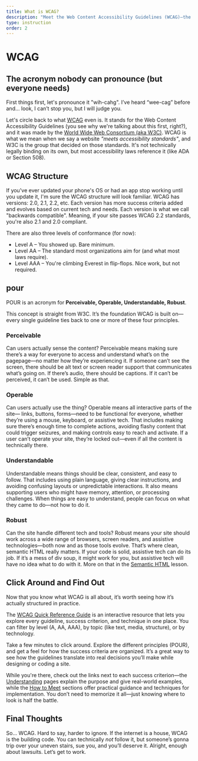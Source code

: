 ```yaml
---
title: What is WCAG?
description: "Meet the Web Content Accessibility Guidelines (WCAG)—the foundation of digital accessibility standards. This lesson breaks down the structure of WCAG, what POUR stands for, and why compliance matters for inclusive web design (and avoiding lawsuits)."
type: instruction
order: 2
---
```


# WCAG

<h2 class="subheading">The acronym nobody can pronounce (but everyone needs)</h2>

First things first, let's pronounce it "wih-cahg". I’ve heard “wee-cag” before and... look, I can’t stop you, but I will judge you.

<!-- link for w3c and wcag? -->

Let's circle back to what [WCAG](https://www.w3.org/WAI/standards-guidelines/wcag/) even is. It stands for the Web Content Accessibility Guidelines (you see why we're talking about this first, right?), and it was made by the [World Wide Web Consortium (aka W3C)](https://www.w3.org/). WCAG is what we mean when we say a website _"meets accessibility standards"_, and W3C is the group that decided on those standards. It's not technically legally binding on its own, but most accessibility laws reference it (like ADA or Section 508).

## WCAG Structure

If you've ever updated your phone's OS or had an app stop working until you update it, I'm sure the WCAG structure will look familiar. WCAG has versions: 2.0, 2.1, 2.2, etc. Each version has more success criteria added and evolves based on current tech and needs. Each version is what we call "backwards compatible". Meaning, if your site passes WCAG 2.2 standards, you're also 2.1 and 2.0 compliant.

There are also three levels of conformance (for now):

- Level A – You showed up. Bare minimum.
- Level AA – The standard most organizations aim for (and what most laws require).
- Level AAA – You're climbing Everest in flip-flops. Nice work, but not required.

## <span class="uppercase">pour</span>

<span class="uppercase">POUR</span> is an acronym for **Perceivable, Operable, Understandable, Robust**.

This concept is straight from W3C. It’s the foundation WCAG is built on—every single guideline ties back to one or more of these four principles.

### Perceivable

Can users actually sense the content? Perceivable means making sure there’s a way for everyone to access and understand what’s on the pagepage—no matter how they’re experiencing it. If someone can’t see the screen, there should be alt text or screen reader support that communicates what’s going on. If there’s audio, there should be captions. If it can’t be perceived, it can’t be used. Simple as that.

### Operable

Can users actually use the thing? Operable means all interactive parts of the site— links, buttons, forms—need to be functional for everyone, whether they’re using a mouse, keyboard, or assistive tech. That includes making sure there’s enough time to complete actions, avoiding flashy content that could trigger seizures, and making controls easy to reach and activate. If a user can’t operate your site, they’re locked out—even if all the content is technically there.

### Understandable

Understandable means things should be clear, consistent, and easy to follow. That includes using plain language, giving clear instructions, and avoiding confusing layouts or unpredictable interactions. It also means supporting users who might have memory, attention, or processing challenges. When things are easy to understand, people can focus on what they came to do—not how to do it.

### Robust

Can the site handle different tech and tools? Robust means your site should work across a wide range of browsers, screen readers, and assistive technologies—both now and as those tools evolve. That’s where clean, semantic HTML really matters. If your code is solid, assistive tech can do its job. If it’s a mess of div soup, it might work for you, but assistive tech will have no idea what to do with it. More on that in the [Semantic HTML](/lessons/06_semantic-html/instruction) lesson.

## Click Around and Find Out

Now that you know what WCAG is all about, it’s worth seeing how it’s actually structured in practice.

<!-- LINK -->

The [WCAG Quick Reference Guide](https://www.w3.org/WAI/WCAG22/quickref/) is an interactive resource that lets you explore every guideline, success criterion, and technique in one place. You can filter by level (A, AA, AAA), by topic (like text, media, structure), or by technology.

Take a few minutes to click around. Explore the different principles (POUR), and get a feel for how the success criteria are organized. It’s a great way to see how the guidelines translate into real decisions you’ll make while designing or coding a site.

While you're there, check out the links next to each success criterion—the [Understanding](https://www.w3.org/WAI/WCAG22/Understanding/) pages explain the purpose and give real-world examples, while the [How to Meet](https://www.w3.org/WAI/WCAG22/quickref/#how-to-meet) sections offer practical guidance and techniques for implementation. You don’t need to memorize it all—just knowing where to look is half the battle.

## Final Thoughts

<!-- little house? -->

So... WCAG. Hard to say, harder to ignore. If the internet is a house, WCAG is the building code. You can technically _not_ follow it, but someone’s gonna trip over your uneven stairs, sue you, and you’ll deserve it. Alright, enough about lawsuits. Let’s get to work.
